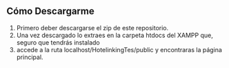 ## Cómo Descargarme
1. Primero deber descargarse el zip de este repositorio.
2. Una vez descargado lo extraes en la carpeta htdocs del XAMPP que, seguro que tendrás instalado
2. accede a la ruta localhost/HotelinkingTes/public y encontraras la página principal.
